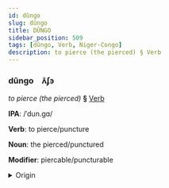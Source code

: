 ```yaml
---
id: dûngo
slug: dûngo
title: DÛNGO
sidebar_position: 509
tags: [dûngo, Verb, Niger-Congo]
description: to pierce (the pierced) § Verb
---
```


### dûngo&emsp;<span kind="abugida">ʌ̃ʄꜿ</span>

*to pierce (the pierced)* **§** [Verb](../../tags/Verb)

**IPA**: /ˈdun.gɑ/

**Verb**: to pierce/puncture

**Noun**: the pierced/punctured

**Modifier**: piercable/puncturable

<details>
    <summary>Origin</summary>
    Swahili -dunga [duŋga]<br/>
    <em>Niger-Congo Language Family</em>
</details>